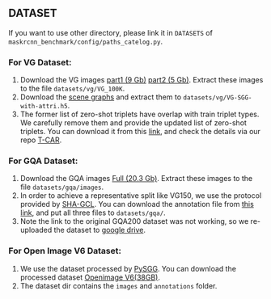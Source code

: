 ## DATASET

If you want to use other directory, please link it in `DATASETS` of `maskrcnn_benchmark/config/paths_catelog.py`. 

### For VG Dataset:
1. Download the VG images [part1 (9 Gb)](https://cs.stanford.edu/people/rak248/VG_100K_2/images.zip) [part2 (5 Gb)](https://cs.stanford.edu/people/rak248/VG_100K_2/images2.zip). Extract these images to the file `datasets/vg/VG_100K`.
2. Download the [scene graphs](https://1drv.ms/u/s!AjK8-t5JiDT1kxyaarJPzL7KByZs?e=bBffxj) and extract them to `datasets/vg/VG-SGG-with-attri.h5`.
3. The former list of zero-shot triplets have overlap with train triplet types. We carefully remove them and provide the updated list of zero-shot triplets. You can download it from this [link](TODO), and check the details via our repo [T-CAR](https://github.com/jkli1998/T-CAR).

### For GQA Dataset:
1. Download the GQA images [Full (20.3 Gb)](https://downloads.cs.stanford.edu/nlp/data/gqa/images.zip). Extract these images to the file `datasets/gqa/images`. 
2. In order to achieve a representative split like VG150, we use the protocol provided by [SHA-GCL](https://github.com/dongxingning/SHA-GCL-for-SGG). You can download the annotation file from [this link](https://1drv.ms/u/s!AjK8-t5JiDT1kwwKFbdBB3ZU3c49?e=06qeZc), and put all three files to  `datasets/gqa/`.
3. Note the link to the original GQA200 dataset was not working, so we re-uploaded the dataset to [google drive](https://drive.google.com/drive/folders/1nO0woYfBu_tKh0TEkIt_-QIhfOmqkI_d?usp=sharing).

### For Open Image V6 Dataset:
1. We use the dataset processed by [PySGG](https://github.com/SHTUPLUS/PySGG). You can download the processed dataset [Openimage V6(38GB)](https://shanghaitecheducn-my.sharepoint.com/:u:/g/personal/lirj2_shanghaitech_edu_cn/EXdZWvR_vrpNmQVvubG7vhABbdmeKKzX6PJFlIdrCS80vw?e=uQREX3). 
2. The dataset dir contains the `images` and `annotations` folder.



